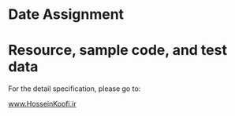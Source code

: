 # Date Assignment
# Resource, sample code, and test data


For the detail specification, please go to:

www.HosseinKoofi.ir

